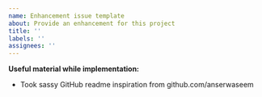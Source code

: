 ```yaml
---
name: Enhancement issue template
about: Provide an enhancement for this project
title: ''
labels: ''
assignees: ''
---
```


**Useful material while implementation:**

- Took sassy GitHub readme inspiration from github.com/anserwaseem
